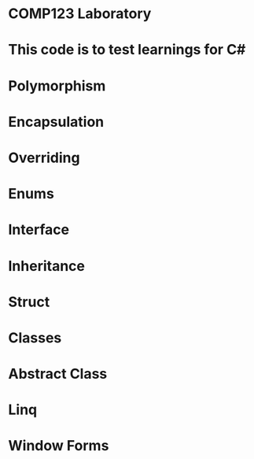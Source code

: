 # COMP123 Laboratory
# This code is to test learnings for C#
# Polymorphism
# Encapsulation
# Overriding
# Enums
# Interface
# Inheritance
# Struct
# Classes
# Abstract Class
# Linq
# Window Forms